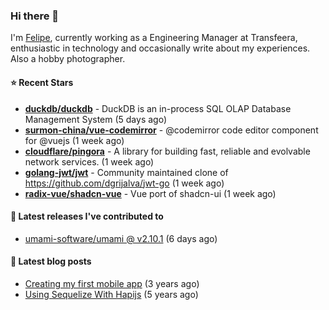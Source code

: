 ### Hi there 👋

I'm [Felipe](https://felipe.im), currently working as a Engineering Manager at Transfeera, enthusiastic in technology and occasionally write about my experiences. Also a hobby photographer.

#### ⭐ Recent Stars
- **[duckdb/duckdb](https://github.com/duckdb/duckdb)** - DuckDB is an in-process SQL OLAP Database Management System (5 days ago)
- **[surmon-china/vue-codemirror](https://github.com/surmon-china/vue-codemirror)** - @codemirror code editor component for @vuejs (1 week ago)
- **[cloudflare/pingora](https://github.com/cloudflare/pingora)** - A library for building fast, reliable and evolvable network services. (1 week ago)
- **[golang-jwt/jwt](https://github.com/golang-jwt/jwt)** - Community maintained clone of https://github.com/dgrijalva/jwt-go (1 week ago)
- **[radix-vue/shadcn-vue](https://github.com/radix-vue/shadcn-vue)** - Vue port of shadcn-ui (1 week ago)

#### 🚀 Latest releases I've contributed to


- [umami-software/umami @ v2.10.1](https://github.com/umami-software/umami/releases/tag/v2.10.1) (6 days ago)

#### 📄 Latest blog posts
- [Creating my first mobile app](https://felipe.im/posts/creating-my-first-mobile-app/) (3 years ago)
- [Using Sequelize With Hapijs](https://felipe.im/posts/using-sequelize-with-hapijs/) (5 years ago)